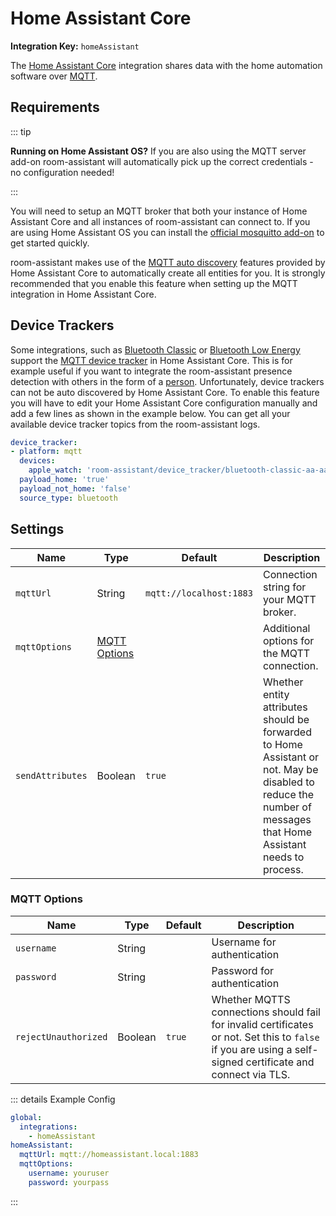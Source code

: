 # Home Assistant Core

**Integration Key:** `homeAssistant`

The [Home Assistant Core](https://www.home-assistant.io) integration shares data with the home automation software over [MQTT](https://www.home-assistant.io/integrations/mqtt/).

## Requirements

::: tip

**Running on Home Assistant OS?** If you are also using the MQTT server add-on room-assistant will automatically pick up the correct credentials - no configuration needed!

:::

You will need to setup an MQTT broker that both your instance of Home Assistant Core and all instances of room-assistant can connect to. If you are using Home Assistant OS you can install the [official mosquitto add-on](https://github.com/home-assistant/hassio-addons/tree/master/mosquitto) to get started quickly.

room-assistant makes use of the [MQTT auto discovery](https://www.home-assistant.io/docs/mqtt/discovery/) features provided by Home Assistant Core to automatically create all entities for you. It is strongly recommended that you enable this feature when setting up the MQTT integration in Home Assistant Core.

## Device Trackers

Some integrations, such as [Bluetooth Classic](bluetooth-classic.md) or [Bluetooth Low Energy](bluetooth-low-energy.md) support the [MQTT device tracker](https://www.home-assistant.io/integrations/device_tracker.mqtt/) in Home Assistant Core. This is for example useful if you want to integrate the room-assistant presence detection with others in the form of a [person](https://www.home-assistant.io/integrations/person/). Unfortunately, device trackers can not be auto discovered by Home Assistant Core. To enable this feature you will have to edit your Home Assistant Core configuration manually and add a few lines as shown in the example below. You can get all your available device tracker topics from the room-assistant logs.

```yaml
device_tracker:
- platform: mqtt
  devices:
    apple_watch: 'room-assistant/device_tracker/bluetooth-classic-aa-aa-aa-aa-aa-aa-tracker/state'
  payload_home: 'true'
  payload_not_home: 'false'
  source_type: bluetooth
```

## Settings

| Name             | Type                          | Default                 | Description                                                  |
| ---------------- | ----------------------------- | ----------------------- | ------------------------------------------------------------ |
| `mqttUrl`        | String                        | `mqtt://localhost:1883` | Connection string for your MQTT broker.                      |
| `mqttOptions`    | [MQTT Options](#mqtt-options) |                         | Additional options for the MQTT connection.                  |
| `sendAttributes` | Boolean                       | `true`                  | Whether entity attributes should be forwarded to Home Assistant or not. May be disabled to reduce the number of messages that Home Assistant needs to process. |

### MQTT Options

| Name                 | Type    | Default | Description                                                  |
| -------------------- | ------- | ------- | ------------------------------------------------------------ |
| `username`           | String  |         | Username for authentication                                  |
| `password`           | String  |         | Password for authentication                                  |
| `rejectUnauthorized` | Boolean | `true`  | Whether MQTTS connections should fail for invalid certificates or not. Set this to `false` if you are using a self-signed certificate and connect via TLS. |

::: details Example Config

```yaml
global:
  integrations:
    - homeAssistant
homeAssistant:
  mqttUrl: mqtt://homeassistant.local:1883
  mqttOptions:
    username: youruser
    password: yourpass
```

:::